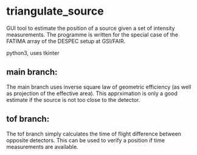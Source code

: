 # triangulate_source

GUI tool to estimate the position of a source given a set of intensity measurements.
The programme is written for the special case of the FATIMA array of the DESPEC setup
at GSI/FAIR.

python3, uses tkinter

## main branch:
The main branch uses inverse square law of geometric efficiency (as well
as projection of the effective area). This apprximation is only a good estimate if the
source is not too close to the detector.

## tof branch:
The tof branch simply calculates the time of flight difference between opposite detectors.
This can be used to verify a position if time measurements are available.

